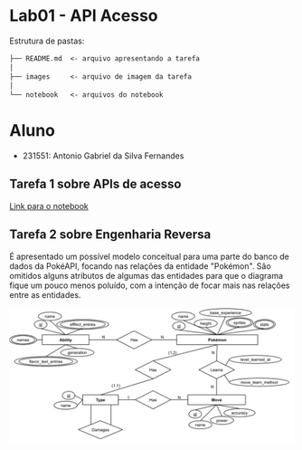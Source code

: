 # Lab01 - API Acesso

Estrutura de pastas:

~~~
├── README.md  <- arquivo apresentando a tarefa
│
├── images     <- arquivo de imagem da tarefa
│
└── notebook   <- arquivos do notebook
~~~

# Aluno
* 231551: Antonio Gabriel da Silva Fernandes

## Tarefa 1 sobre APIs de acesso

[Link para o notebook](https://github.com/bilbosf/MC536/blob/main/lab01/notebook/lab01_api.ipynb)

## Tarefa 2 sobre Engenharia Reversa
É apresentado um possível modelo conceitual para uma parte do banco de dados da PokéAPI, focando nas relações da entidade "Pokémon". São omitidos alguns atributos de algumas das entidades para que o diagrama fique um pouco menos poluído, com a intenção de focar mais nas relações entre as entidades.

![Modelo Conceitual de parte da PokéAPI](images/modelo.png)
